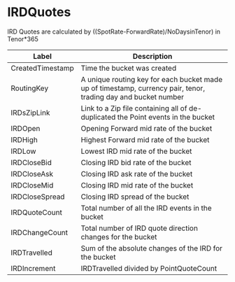 # IRDQuotes

IRD Quotes are calculated by ((SpotRate-ForwardRate)/NoDaysinTenor) in Tenor*365

| Label | Description |
| --- | --- |
| CreatedTimestamp | Time the bucket was created |
| RoutingKey | A unique routing key for each bucket made up of timestamp, currency pair, tenor, trading day and bucket number |
| IRDsZipLink | Link to a Zip file containing all of de-duplicated the Point events in the bucket |
| IRDOpen | Opening Forward mid rate of the bucket |
| IRDHigh | Highest Forward mid rate of the bucket |
| IRDLow | Lowest IRD mid rate of the bucket |
| IRDCloseBid | Closing IRD bid rate of the bucket |
| IRDCloseAsk | Closing IRD ask rate of the bucket |
| IRDCloseMid | Closing IRD mid rate of the bucket |
| IRDCloseSpread | Closing IRD spread of the bucket |
| IRDQuoteCount | Total number of all the IRD events in the bucket |
| IRDChangeCount | Total number of IRD quote direction changes for the bucket |
| IRDTravelled | Sum of the absolute changes of the IRD for the bucket |
| IRDIncrement | IRDTravelled divided by PointQuoteCount |


